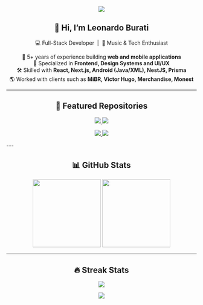 <p align="center">
  <img src="https://capsule-render.vercel.app/api?type=waving&color=0d1117,1f2937,4169e1&height=200&section=header&text=Leonardo%20Burati&fontSize=40&fontAlignY=35&animation=fadeIn&fontColor=e6edf3" />
</p>

<h2 align="center">👋 Hi, I’m Leonardo Burati</h2>
<p align="center">
  💻 Full-Stack Developer &nbsp;|&nbsp; 🎸 Music & Tech Enthusiast  
</p>

<p align="center">
  🚀 5+ years of experience building <b>web and mobile applications</b><br/>
  🎨 Specialized in <b>Frontend, Design Systems and UI/UX</b><br/>
  🛠 Skilled with <b>React, Next.js, Android (Java/XML), NestJS, Prisma</b><br/>
  🌎 Worked with clients such as <b>MiBR, Victor Hugo, Merchandise, Monest</b>
</p>

---

<h2 align="center">📌 Featured Repositories</h2>

<p align="center">
<a href="https://github.com/Buratii/react-tooltip-guide">
  <img src="https://github-readme-stats.vercel.app/api/pin/?username=Buratii&repo=react-tooltip-guide&title_color=00bcd4&text_color=e6edf3&icon_color=4169e1&bg_color=0d1117&border_color=30363d" />
</a>
<a href="https://github.com/Buratii/game-analytics">
  <img src="https://github-readme-stats.vercel.app/api/pin/?username=Buratii&repo=game-analytics&title_color=00bcd4&text_color=e6edf3&icon_color=4169e1&bg_color=0d1117&border_color=30363d" />
</a>
</p>

<p align="center">
  <a href="https://github.com/Buratii/payflow">
    <img src="https://github-readme-stats.vercel.app/api/pin/?username=Buratii&repo=payflow&title_color=00bcd4&text_color=e6edf3&icon_color=4169e1&bg_color=0d1117&border_color=30363d" />
  </a>
  <a href="https://github.com/Buratii/framer-motion-web">
    <img src="https://github-readme-stats.vercel.app/api/pin/?username=Buratii&repo=framer-motion-web&title_color=00bcd4&text_color=e6edf3&icon_color=4169e1&bg_color=0d1117&border_color=30363d" />
  </a>
</p>
---

<h2 align="center">📊 GitHub Stats</h2>
<p align="center">
  <img height="180em" src="https://github-readme-stats.vercel.app/api?username=Buratii&show_icons=true&title_color=00bcd4&text_color=e6edf3&icon_color=4169e1&bg_color=0d1117&border_color=30363d" />
  <img height="180em" src="https://github-readme-stats.vercel.app/api/top-langs/?username=Buratii&layout=compact&title_color=00bcd4&text_color=e6edf3&bg_color=0d1117&border_color=30363d" />
</p>

---

<h2 align="center">🔥 Streak Stats</h2>
<p align="center">
  <img src="https://streak-stats.demolab.com?user=Buratii&background=0d1117&border=30363d&ring=4169e1&fire=4169e1&currStreakLabel=00bcd4&sideLabels=e6edf3&currStreakNum=4169e1&sideNums=00bcd4&dates=8b949e" />
</p>

<p align="center">
  <img src="https://capsule-render.vercel.app/api?type=waving&color=0d1117,1f2937,4169e1&height=120&section=footer"/>
</p>
